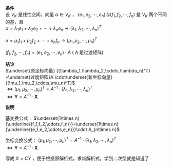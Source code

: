 **条件**    
设 $V_K$ 是线性空间，向量 $\alpha\in V_K$ ， $(e_1,e_2,\cdots,e_n)    
与(f_1,f_2,\cdots,f_n)$ 是 $V_K$ 两个不同的基，且    
 $\alpha=\lambda_1e_1+\lambda_2e_2+\cdots+    
\lambda_ne_n\longrightarrow(\lambda_1,    
\lambda_2,\cdots,\lambda_n)^T$     
    
 $\alpha=\mu_1f_1+\mu_2f_2+\cdots+    
\mu_nf_n\longrightarrow(\mu_1,    
\mu_2,\cdots,\mu_n)^T$     
    
 $(f_1,f_2,\cdots,f_n)=(e_1,e_2,\cdots,e_n)\cdot A$  ( $A$ 是过渡矩阵)    
    
**结论**    
 $\underset{原坐标向量}    
{(\lambda_1,\lambda_2,\cdots,\lambda_n)^T}    
=\underset{过度矩阵}A    
\cdot\underset{新坐标向量}    
{(\mu_1,\mu_2,\cdots,\mu_n)^T}$     
 $\Leftrightarrow(\mu_1,\mu_2,\cdots,\mu_n)^T=A^{-1}\cdot(\lambda_1,\lambda_2,\cdots,\lambda_n)^T$     
 $\Leftrightarrow\mathbf{Y}=A^{-1}\cdot\mathbf{X}$     
    
**说明**    
    
基变换公式： $\underset{1\times n}{\underline{(f_1,f_2,\cdots,f_n)}}=\underset{1\times n}{\underline{(e_1,e_2,\cdots,e_n)}}\cdot A_{n\times n}$     
    
坐标变换公式： $(\mu_1,\mu_2,\cdots,\mu_n)^T=A^{-1}\cdot(\lambda_1,\lambda_2,\cdots,\lambda_n)^T$     
 $\Leftrightarrow\mathbf{Y}=A^{-1}\cdot\mathbf{X}$     
    
写成 $X=CY$ ，便于根据原解析式，求新解析式，学到二次型就是知道了    
